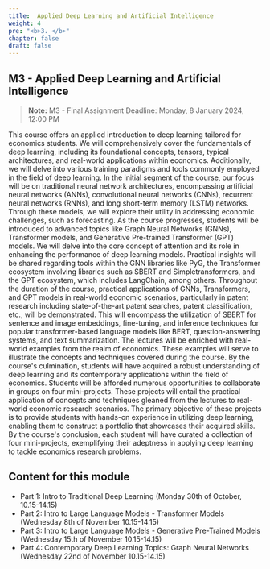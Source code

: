 ```yaml
---
title:  Applied Deep Learning and Artificial Intelligence
weight: 4
pre: "<b>3. </b>"
chapter: false
draft: false
---
```


## M3 - Applied Deep Learning and Artificial Intelligence

> **Note:** M3 - Final Assignment Deadline: Monday, 8 January 2024, 12:00 PM

This course offers an applied introduction to deep learning tailored for economics students. We will comprehensively cover the fundamentals of deep learning, including its foundational concepts, tensors, typical architectures, and real-world applications within economics. Additionally, we will delve into various training paradigms and tools commonly employed in the field of deep learning.
In the initial segment of the course, our focus will be on traditional neural network architectures, encompassing artificial neural networks (ANNs), convolutional neural networks (CNNs), recurrent neural networks (RNNs), and long short-term memory (LSTM) networks. Through these models, we will explore their utility in addressing economic challenges, such as forecasting.
As the course progresses, students will be introduced to advanced topics like Graph Neural Networks (GNNs), Transformer models, and Generative Pre-trained Transformer (GPT) models. We will delve into the core concept of attention and its role in enhancing the performance of deep learning models. Practical insights will be shared regarding tools within the GNN libraries like PyG, the Transformer ecosystem involving libraries such as SBERT and Simpletransformers, and the GPT ecosystem, which includes LangChain, among others.
Throughout the duration of the course, practical applications of GNNs, Transformers, and GPT models in real-world economic scenarios, particularly in patent research including state-of-the-art patent searches, patent classification, etc., will be demonstrated. This will encompass the utilization of SBERT for sentence and image embeddings, fine-tuning, and inference techniques for popular transformer-based language models like BERT, question-answering systems, and text summarization.
The lectures will be enriched with real-world examples from the realm of economics. These examples will serve to illustrate the concepts and techniques covered during the course. By the course's culmination, students will have acquired a robust understanding of deep learning and its contemporary applications within the field of economics.
Students will be afforded numerous opportunities to collaborate in groups on four mini-projects. These projects will entail the practical application of concepts and techniques gleaned from the lectures to real-world economic research scenarios. The primary objective of these projects is to provide students with hands-on experience in utilizing deep learning, enabling them to construct a portfolio that showcases their acquired skills. By the course's conclusion, each student will have curated a collection of four mini-projects, exemplifying their adeptness in applying deep learning to tackle economics research problems.

## Content for this module

* Part 1: Intro to Traditional Deep Learning (Monday 30th of October, 10.15-14.15)
* Part 2: Intro to Large Language Models - Transformer Models (Wednesday 8th of November 10.15-14.15)
* Part 3: Intro to Large Language Models - Generative Pre-Trained Models (Wednesday 15th of November 10.15-14.15)
* Part 4: Contemporary Deep Learning Topics: Graph Neural Networks (Wednesday 22nd of November 10.15-14.15)

